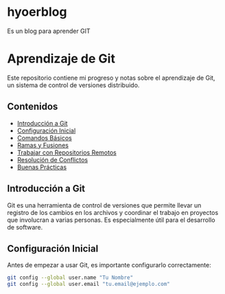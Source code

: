 # hyoerblog
Es un blog para aprender GIT
# Aprendizaje de Git

Este repositorio contiene mi progreso y notas sobre el aprendizaje de Git, un sistema de control de versiones distribuido.

## Contenidos

- [Introducción a Git](#introducción-a-git)
- [Configuración Inicial](#configuración-inicial)
- [Comandos Básicos](#comandos-básicos)
- [Ramas y Fusiones](#ramas-y-fusiones)
- [Trabajar con Repositorios Remotos](#trabajar-con-repositorios-remotos)
- [Resolución de Conflictos](#resolución-de-conflictos)
- [Buenas Prácticas](#buenas-prácticas)

## Introducción a Git

Git es una herramienta de control de versiones que permite llevar un registro de los cambios en los archivos y coordinar el trabajo en proyectos que involucran a varias personas. Es especialmente útil para el desarrollo de software.

## Configuración Inicial

Antes de empezar a usar Git, es importante configurarlo correctamente:

```sh
git config --global user.name "Tu Nombre"
git config --global user.email "tu.email@ejemplo.com"